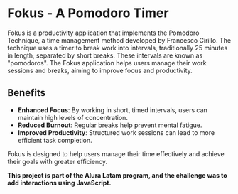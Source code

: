 # Fokus - A Pomodoro Timer

Fokus is a productivity application that implements the Pomodoro Technique, a time management method developed by Francesco Cirillo. The technique uses a timer to break work into intervals, traditionally 25 minutes in length, separated by short breaks. These intervals are known as "pomodoros". The Fokus application helps users manage their work sessions and breaks, aiming to improve focus and productivity.

## Benefits
- **Enhanced Focus**: By working in short, timed intervals, users can maintain high levels of concentration.
- **Reduced Burnout**: Regular breaks help prevent mental fatigue.
- **Improved Productivity**: Structured work sessions can lead to more efficient task completion.

Fokus is designed to help users manage their time effectively and achieve their goals with greater efficiency.

**This project is part of the Alura Latam program, and the challenge was to add interactions using JavaScript.**
